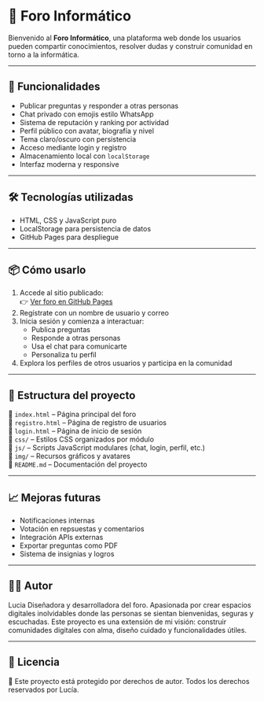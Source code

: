 # 🧠 Foro Informático

Bienvenido al **Foro Informático**, una plataforma web donde los usuarios pueden compartir conocimientos, resolver dudas y construir comunidad en torno a la informática.

---

## 🚀 Funcionalidades

- Publicar preguntas y responder a otras personas  
- Chat privado con emojis estilo WhatsApp  
- Sistema de reputación y ranking por actividad  
- Perfil público con avatar, biografía y nivel  
- Tema claro/oscuro con persistencia  
- Acceso mediante login y registro  
- Almacenamiento local con `localStorage`  
- Interfaz moderna y responsive  

---

## 🛠️ Tecnologías utilizadas

- HTML, CSS y JavaScript puro  
- LocalStorage para persistencia de datos  
- GitHub Pages para despliegue  

---

## 📦 Cómo usarlo

1. Accede al sitio publicado:  
   👉 [Ver foro en GitHub Pages](https://luciafernandezrjquime-svg.github.io/forum-informatico/index.html)  
2. Regístrate con un nombre de usuario y correo  
3. Inicia sesión y comienza a interactuar:  
   - Publica preguntas  
   - Responde a otras personas  
   - Usa el chat para comunicarte  
   - Personaliza tu perfil  
4. Explora los perfiles de otros usuarios y participa en la comunidad  

---

## 🧩 Estructura del proyecto

📁 `index.html` – Página principal del foro  
📁 `registro.html` – Página de registro de usuarios  
📁 `login.html` – Página de inicio de sesión  
📁 `css/` – Estilos CSS organizados por módulo  
📁 `js/` – Scripts JavaScript modulares (chat, login, perfil, etc.)  
📁 `img/` – Recursos gráficos y avatares  
📁 `README.md` – Documentación del proyecto  

---

## 📈 Mejoras futuras 
- Notificaciones internas
- Votación en repsuestas y comentarios
- Integración APIs externas
- Exportar preguntas como PDF
- Sistema de insignias y logros


---

## 🧑‍💻 Autor 
Lucia
Diseñadora y desarrolladora del foro.
Apasionada por crear espacios digitales inolvidables donde las personas se sientan bienvenidas, seguras y escuchadas.
Este proyecto es una extensión de mi visión: construir comunidades digitales con alma, diseño cuidado y funcionalidades útiles.

---

## 📄 Licencia
📄 Este proyecto está protegido por derechos de autor.
Todos los derechos reservados por Lucía.

